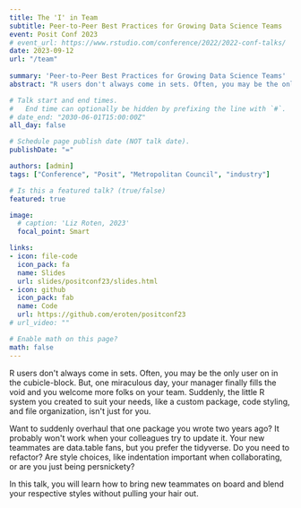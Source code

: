```yaml
---
title: The 'I' in Team
subtitle: Peer-to-Peer Best Practices for Growing Data Science Teams
event: Posit Conf 2023
# event_url: https://www.rstudio.com/conference/2022/2022-conf-talks/
date: 2023-09-12
url: "/team"
 
summary: 'Peer-to-Peer Best Practices for Growing Data Science Teams'
abstract: "R users don't always come in sets. Often, you may be the only user on in the cubicle-block. But, one miraculous day, your manager finally fills the void and you welcome more folks on your team. Suddenly, the little R system you created to suit your needs, like a custom package, code styling, and file organization, isn't just for you. Want to suddenly overhaul that one package you wrote two years ago? It probably won't work when your colleagues try to update it. Your new teammates are data.table fans, but you prefer the tidyverse. Do you need to refactor? Are style choices, like indentation important when collaborating, or are you just being persnickety? In this talk, you will learn how to bring new teammates on board and blend your respective styles without pulling your hair out."

# Talk start and end times.
#   End time can optionally be hidden by prefixing the line with `#`.
# date_end: "2030-06-01T15:00:00Z"
all_day: false

# Schedule page publish date (NOT talk date).
publishDate: "="

authors: [admin]
tags: ["Conference", "Posit", "Metropolitan Council", "industry"]

# Is this a featured talk? (true/false)
featured: true

image:
  # caption: 'Liz Roten, 2023'
  focal_point: Smart

links:
- icon: file-code
  icon_pack: fa
  name: Slides
  url: slides/positconf23/slides.html
- icon: github
  icon_pack: fab
  name: Code
  url: https://github.com/eroten/positconf23
# url_video: ""

# Enable math on this page?
math: false
---
```


R users don't always come in sets. Often, you may be the only user on in the cubicle-block. But, one miraculous day, your manager finally fills the void and you welcome more folks on your team. Suddenly, the little R system you created to suit your needs, like a custom package, code styling, and file organization, isn't just for you.

Want to suddenly overhaul that one package you wrote two years ago? It probably won't work when your colleagues try to update it. Your new teammates are data.table fans, but you prefer the tidyverse. Do you need to refactor? Are style choices, like indentation important when collaborating, or are you just being persnickety?

In this talk, you will learn how to bring new teammates on board and blend your respective styles without pulling your hair out.
